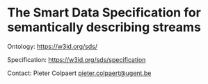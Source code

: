 # The Smart Data Specification for semantically describing streams

Ontology: https://w3id.org/sds/

Specification: https://w3id.org/sds/specification

Contact: Pieter Colpaert pieter.colpaert@ugent.be

